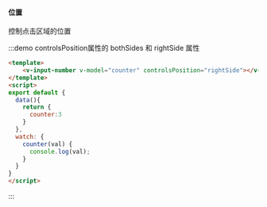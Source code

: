 #### 位置

控制点击区域的位置

:::demo controlsPosition属性的 bothSides 和 rightSide 属性
```html
<template>
    <v-input-number v-model="counter" controlsPosition="rightSide"></v-input-number>
</template>
<script>
export default {
  data(){
    return {
      counter:3
    }
  },
  watch: {
    counter(val) {
      console.log(val);
    }
  }
}
</script>
```
:::


